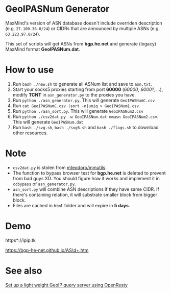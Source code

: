 GeoIPASNum Generator
===================
MaxMind's version of ASN database doesn't include overriden description (e.g. `27.100.36.0/24`) or CIDRs that are announced by multiple ASNs (e.g. `63.223.97.0/24`).

This set of scripts will get ASNs from **bgp.he.net** and generate (legacy) MaxMind format **GeoIPASNum.dat**.

# How to use

1. Run `bash ./new.sh` to generate all ASNum list and save to `asn.txt`.
2. Start your socks5 proxies starting from port **60000** (*60000*, *60001*, ...), modify **TCNT** in `asn_generator.py` to the proxies you have.
3. Run `python ./asn_generator.py`. This will generate `GeoIPASNumC.csv`
4. Run `cat GeoIPASNumC.csv |sort -n|uniq > GeoIPASNum1.csv`
5. Run `python ./asn_sort.py`. This will generate `GeoIPASNum2.csv`
6. Run `python ./csv2dat.py -w GeoIPASNum.dat mmasn GeoIPASNum2.csv`. This will generate `GeoIPASNum.dat`
7. Run `bash ./svg.sh`, `bash ./svg6.sh` and `bash ./flags.sh` to download other resources.

# Note

* `csv2dat.py` is stolen from [mteodoro/mmutils](https://github.com/mteodoro/mmutils).
* The function to bypass browser test for **bgp.he.net** is deleted to prevent from bad guys XD. You should figure how it works and implement it in `ccbypass` of `asn_generator.py`.
* `asn_sort.py` will combine ASN descriptions if they have same CIDR. If there's containing relation, it will substrate smaller block from bigger block.
* Files are cached in `html` folder and will expire in **5 days**.

# Demo

https*://ipip.tk

https://bgp-he-net.github.io/AS\d+.htm

# See also

[Set up a light weight GeoIP query server using OpenResty](https://gist.github.com/fffonion/44e5fb59e2a8f0efba5c1965c6043584)